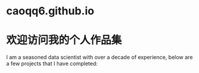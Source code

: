 # caoqq6.github.io

# 欢迎访问我的个人作品集

I am a seasoned data scientist with over a decade of experience, below are a few projects that I have completed: 


